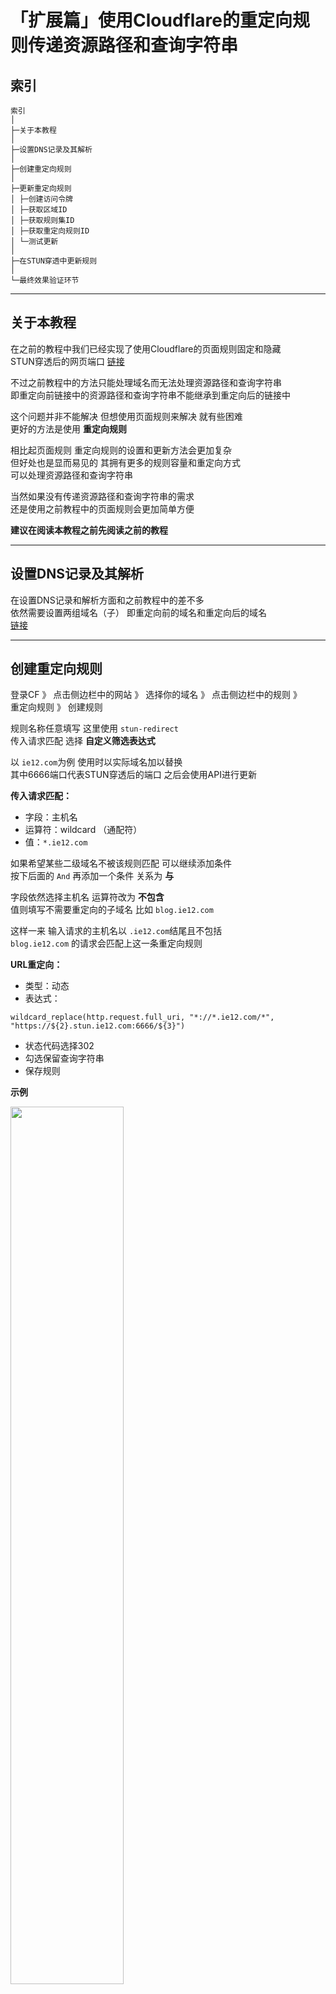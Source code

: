 # 「扩展篇」使用Cloudflare的重定向规则传递资源路径和查询字符串

## 索引

```
索引
│
├─关于本教程
│
├─设置DNS记录及其解析
│
├─创建重定向规则
│
├─更新重定向规则
│ ├─创建访问令牌
│ ├─获取区域ID
│ ├─获取规则集ID
│ ├─获取重定向规则ID
│ └─测试更新
│
├─在STUN穿透中更新规则
│
└─最终效果验证环节
```

---

## 关于本教程

在之前的教程中我们已经实现了使用Cloudflare的页面规则固定和隐藏  
STUN穿透后的网页端口 [链接](../../文章/lucky-STUN系列/stun-web服务-CF.md)  

不过之前教程中的方法只能处理域名而无法处理资源路径和查询字符串  
即重定向前链接中的资源路径和查询字符串不能继承到重定向后的链接中  

这个问题并非不能解决 但想使用页面规则来解决 就有些困难  
更好的方法是使用 **重定向规则**  

相比起页面规则 重定向规则的设置和更新方法会更加复杂  
但好处也是显而易见的 其拥有更多的规则容量和重定向方式  
可以处理资源路径和查询字符串  

当然如果没有传递资源路径和查询字符串的需求  
还是使用之前教程中的页面规则会更加简单方便  

**建议在阅读本教程之前先阅读之前的教程**  

---

## 设置DNS记录及其解析

在设置DNS记录和解析方面和之前教程中的差不多  
依然需要设置两组域名（子） 即重定向前的域名和重定向后的域名  
[链接](../../文章/lucky-STUN系列/stun-web服务-CF.md)  


---

## 创建重定向规则

登录CF 》 点击侧边栏中的网站 》 选择你的域名 》 点击侧边栏中的规则 》  
重定向规则 》 创建规则  

规则名称任意填写 这里使用 `stun-redirect`  
传入请求匹配 选择 **自定义筛选表达式**  

以 `ie12.com`为例 使用时以实际域名加以替换  
其中6666端口代表STUN穿透后的端口 之后会使用API进行更新  

**传入请求匹配：**  

* 字段：主机名  
* 运算符：wildcard （通配符）  
* 值：`*.ie12.com`

如果希望某些二级域名不被该规则匹配  可以继续添加条件  
按下后面的 `And` 再添加一个条件 关系为 **与**  

字段依然选择主机名 运算符改为 **不包含**  
值则填写不需要重定向的子域名 比如 `blog.ie12.com`

这样一来 输入请求的主机名以 `.ie12.com`结尾且不包括  
`blog.ie12.com` 的请求会匹配上这一条重定向规则  

**URL重定向：**  

* 类型：动态  
* 表达式：  
```
wildcard_replace(http.request.full_uri, "*://*.ie12.com/*", "https://${2}.stun.ie12.com:6666/${3}")
```
* 状态代码选择302  
* 勾选保留查询字符串  
* 保存规则  

**示例**  

<img src="../../图片/stun-cf重定向/CF-重定向_置重定向规则_0.jpg" width="60%" height="60%" />
<img src="../../图片/stun-cf重定向/CF-重定向_置重定向规则_1.jpg" width="60%" height="60%" />


**表达式含义**  
这个表达式看起来比较复杂但是含义并不复杂   
其将传入链接中的内容截取后拼接到新的链接中  

`wildcard_replace` 表示将输入的内容以一定的规则进行截取  
并组合输出新的内容  
`http.request.full_uri` 表示传入的完整的URL  

`"*://*.ie12.com/*"`就是一个匹配规则  
对传入的链接进行匹配  `*`的部分会被截取到变量中以供之后使用  

而后面的 `"https://${2}.stun.ie12.com:6666/${3}"`  
表示合成输出的内容 变量`${2}` `${3}` 为刚才存储截取部分的变量  

**图示**  
<img src="../../图片/stun-cf重定向/CF-重定向_表达式含义.jpg" width="60%" height="60%" />

---

## 更新重定向规则

相比起更新页面规则 更新重定向规则要复杂一些  

### 创建访问令牌 

---
**2024-09-21**

CF对重定向的命名方式发生了改变  
原先的**动态重定向**已经改为**单一重定向**  

<img src="../../图片/stun-cf重定向/CF-重定向_240921命名方法变更_1.jpg" width="60%" height="60%" />

与此同时设置界面的描述也发生了变化 不过在设置方法上并没有变化  
<img src="../../图片/stun-cf重定向/CF-重定向_240921命名方法变更_2.jpg" width="60%" height="60%" />

---

与更新页面规则时不同 要获取并更新重定向规则需要两组权限  
创建令牌的前序过程和之前教程中的基本相同  
请参考之前教程中的设置 [链接](../../文章/lucky-STUN系列/stun-web服务-CF.md)  

需要的权限如下：  

* 账户 》账户规则集 》编辑
* 区域 》动态重定向 》编辑

**示例**  
<img src="../../图片/stun-cf重定向/CF-重定向_访问令牌-0.jpg" width="60%" height="60%" />
<img src="../../图片/stun-cf重定向/CF-重定向_访问令牌-1.jpg" width="60%" height="60%" />


### 获取区域ID

在侧边栏的**概况**里面有显示  
有了令牌和区域ID之后就可以开始获取规则集ID了  

**示例**  
<img src="../../图片/stun-cf重定向/CF-重定向_获取区域ID.jpg" width="60%" height="60%" />


### 获取规则集ID

与之前的教程中的相似 依然使用lucky计划任务中的  
callweb功能进行获取  

* 接口地址：  
`https://api.cloudflare.com/client/v4/zones/你的区域ID/rulesets`

* 请求方法 GET

* 请求头：
```
Authorization: Bearer 你的令牌
Content-Type: application/json
```

* 开启 禁用接口调用成功字符串检测 
* 保存规则


**示例**  
<img src="../../图片/stun-cf重定向/CF-重定向_获取规则集ID_0.jpg" width="60%" height="60%" />


按下手动触发并查看日志中的返回结果  
其中的 `"http_request_dynamic_redirect"` 即为重定向规则集  
值得注意的是其ID是位于名字前面的 别看错了  


**示例**  
<img src="../../图片/stun-cf重定向/CF-重定向_获取规则集ID_1.jpg" width="60%" height="60%" />


### 获取重定向规则ID

在获取了规则集中ID后就可以开始获取  
重定向规则集中的**规则ID**了  

* 接口地址：  
`https://api.cloudflare.com/client/v4/zones/你的区域ID/rulesets/重定向规则集ID`  

* 请求方法：GET
* 请求头：不变

**示例**  
<img src="../../图片/stun-cf重定向/CF-重定向_获取重定向规则ID_0.jpg" width="60%" height="60%" />

按下手动触发并查看日志中的返回结果  
图中划线的ID即为重定向规则ID  

**示例**  
<img src="../../图片/stun-cf重定向/CF-重定向_获取重定向规则ID_1.jpg" width="60%" height="60%" />

### 测试更新

在获取完上述的信息之后就可以开始更新重定向规则了  

* 请求接口：  
`https://api.cloudflare.com/client/v4/zones/你的区域ID/rulesets/重定向规则集ID/rules/重定向规则ID`  

* 请求方式：PATCH
* 请求头：不变

* 请求主体：
```
{
  "description": "stun-redirect",
  "expression": "(http.host wildcard \"*.ie12.com\" and not http.host contains \"blog.ie12.com\")",
  "action": "redirect",
  "action_parameters": {
    "from_value": {
      "status_code": 302,
      "target_url": {
        "expression": "wildcard_replace(http.request.full_uri, \"*://*.ie12.com/*\", \"https://${2}.stun.ie12.com:6666/${3}\")"
      },
      "preserve_query_string": true
    }
  }
}
```

上面的 `expression` 为匹配传入链接的表达式  

而下面的 `action_parameters` 里的 `expression`则是  
用于构建重定向后的链接的表达式  
其可以直接从上一步获取重定向规则ID时返回的内容中复制出来  

尽管其请求方法为PATCH 文档中也没有明确必填参数 应该只需要提交要修改的部分就行  
但是实际测试下来 发现还是要填写完整的信息  
不然会出现显示成功但实际上没有更新成功或部分项目被替换成某种默认值  


**图示**  
<img src="../../图片/stun-cf重定向/CF-重定向_测试更新_0.jpg" width="60%" height="60%" />

按下手动触发并查看日志中的返回结果  
若设置正确即可看到返回的重定向规则信息中目标URL的  
地址和端口号已经发生变化  

**示例**  
<img src="../../图片/stun-cf重定向/CF-重定向_测试更新_0.jpg" width="60%" height="60%" />

---

## 在STUN穿透中更新规则

与在计划任务中时基本相同  
当然最重要的就将测试时使用的固定端口改为STUN规则里的变量  

可以使用webhook手动触发测试进行验证  
其会使用6666作为测试时的端口号  

**示例**  
`"expression": "wildcard_replace(http.request.full_uri, \"*://*.ie12.com/*\", \"https://${2}.stun.ie12.com:#{port}/${3}\")"}`

**关闭** 禁用成功字符检测  
填写 `"success":true`  用于判断请求是否成功  

---

## 最终效果验证环节 

在浏览器中输入 `redirect.ie12.com/test/abc/search?q=123`  
应会跳转到 `redirect.stun.ie12.com:STUN穿透端口/test/abc/search?q=123`  
(lucky反向代理服务的前端地址 似乎不会匹配查询字符串)


**示例**  
<img src="../../图片/stun-cf重定向/CF-重定向_效果检验_1.jpg" width="60%" height="60%" />
<img src="../../图片/stun-cf重定向/CF-重定向_效果检验_0.jpg" width="60%" height="60%" />

---

参考：

* [Cloudflare API Documentation](https://developers.cloudflare.com/api/operations/listZoneRulesets)
* [Functions reference](https://developers.cloudflare.com/ruleset-engine/rules-language/functions/#wildcard_replace)
* [cloudflare 301重定向规则设置-Wood Chen](https://woodchen.ink/archives/cloudflare-301-redirectional-settings-2eod9f)

---

## 评论区

前往评论区 》 [链接](https://github.com/ie123610/ie12sBlog/issues/19)  
